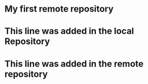 # My first remote repository

# This line was added in the local Repository

# This line was added in the remote repository
